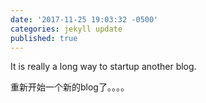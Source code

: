 ```yaml
---
date: '2017-11-25 19:03:32 -0500'
categories: jekyll update
published: true
---
```

It is really a long way to startup another blog.

重新开始一个新的blog了。。。。
